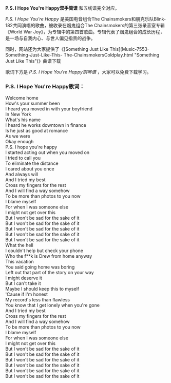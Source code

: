 

**P.S. I Hope You're Happy双手简谱** 和五线谱完全对应。

_P.S. I Hope You're Happy_ 是美国电音组合The
Chainsmokers和朋克乐队Blink-182共同演唱的歌曲，被收录在烟鬼组合The Chainsmokers的第三张录音室专辑《World War
Joy》，为专辑中的第四首歌曲。专辑代表了烟鬼组合的成长历程，是一场与自我内心、与世人偏见指责的战争。

同时，网站还为大家提供了《[Something Just Like This](Music-7553-Something-Just-Like-This-
The-ChainsmokersColdplay.html "Something Just Like This")》曲谱下载

歌词下方是 _P.S. I Hope You're Happy钢琴谱_ ，大家可以免费下载学习。

### P.S. I Hope You're Happy歌词：

Welcome home  
How's your summer been  
I heard you moved in with your boyfriend  
In New York  
What's his name  
I heard he works downtown in finance  
Is he just as good at romance  
As we were  
Okay enough  
P.S. I hope you're happy  
I started acting out when you moved on  
I tried to call you  
To eliminate the distance  
I cared about you once  
And always will  
And I tried my best  
Cross my fingers for the rest  
And I will find a way somehow  
To be more than photos to you now  
I blame myself  
For when I was someone else  
I might not get over this  
But I won't be sad for the sake of it  
But I won't be sad for the sake of it  
But I won't be sad for the sake of it  
But I won't be sad for the sake of it  
But I won't be sad for the sake of it  
What the hell  
I couldn't help but check your phone  
Who the f**k is Drew from home anyway  
This vacation  
You said going home was boring  
Left out that part of the story on your way  
I might deserve it  
But I can't take it  
Maybe I should keep this to myself  
'Cause if I'm honest  
My record's less than flawless  
You know that I get lonely when you're gone  
And I tried my best  
Cross my fingers for the rest  
And I will find a way somehow  
To be more than photos to you now  
I blame myself  
For when I was someone else  
I might not get over this  
But I won't be sad for the sake of it  
But I won't be sad for the sake of it  
But I won't be sad for the sake of it  
But I won't be sad for the sake of it  
But I won't be sad for the sake of it  
But I won't be sad for the sake of it

